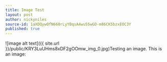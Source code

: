 ```yaml
---
title: Image Test
layout: post
author: nickyniles
source-id: 1aXDQywOfN660rLyYBqsA4wu55wGD-m86CK5bzxEOC3Y
published: true
---
```

![image alt text]({{ site.url }}/public/KRY3LuUHms8xDF2gOOmw_img_0.jpg)Testing an image. This is an image:

